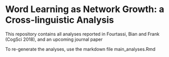 # Word Learning as Network Growth: a Cross-linguistic Analysis
This repository contains all analyses reported in Fourtassi, Bian and Frank (CogSci 2018), and an upcoming journal paper

To re-generate the analyses, use the markdown file main_analyses.Rmd
